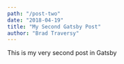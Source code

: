 ```yaml
---
path: "/post-two"
date: "2018-04-19"
title: "My Second Gatsby Post"
author: "Brad Traversy"
---
```


This is my very second post in Gatsby
